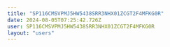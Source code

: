 ```yaml
---
title: "SP116CMSVPMJ5HW5438SRR3NHX01ZCGT2F4MFKG0R"
date: 2024-08-05T07:25:42.726Z
user: SP116CMSVPMJ5HW5438SRR3NHX01ZCGT2F4MFKG0R
layout: "users"
---
```

    